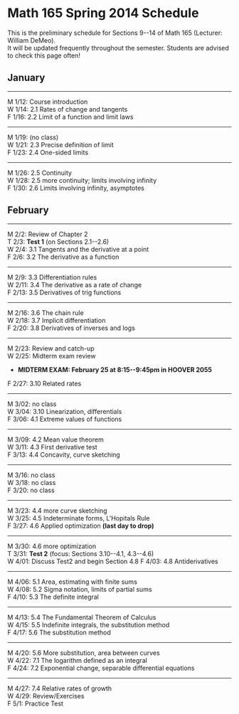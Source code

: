 # Math 165 Spring 2014 Schedule

This is the preliminary schedule for Sections 9--14 of Math 165 
(Lecturer: William DeMeo).  
It will be updated frequently throughout the semester. 
Students are advised to check this page often!

## January

---------------------------------------------------------
M 1/12: Course introduction  
W 1/14: 2.1 Rates of change and tangents  
F 1/16: 2.2 Limit of a function and limit laws  
<!-- ;  **MLP Review 1: 1.1, 1.2**    -->


---------------------------------------------------------
M 1/19: (no class)  
W 1/21: 2.3 Precise definition of limit  
F 1/23: 2.4 One-sided limits  
<!-- **MLP HW 1: 2.1, 2.2**    -->


---------------------------------------------------------
M 1/26: 2.5 Continuity  
W 1/28: 2.5 more continuity; limits involving infinity  
F 1/30: 2.6 Limits involving infinity, asymptotes  
<!-- **MLP HW 2: 2.4, 2.5**    -->
<!-- **MLP HW 3: 2.6**   -->


## February

-------------------------------------------------------
M 2/2: Review of Chapter 2  
T 2/3: **Test 1** (on Sections 2.1--2.6)  
W 2/4: 3.1 Tangents and the derivative at a point  
F 2/6: 3.2 The derivative as a function  

--------------
M 2/9: 3.3 Differentiation rules  
W 2/11: 3.4 The derivative as a rate of change  
F 2/13: 3.5 Derivatives of trig functions  
<!-- **MLP HW 4: 3.1, 3.2**    -->
<!-- **MLP HW 5: 3.3**    -->

----------------------------------------
M 2/16: 3.6 The chain rule  
W 2/18: 3.7 Implicit differentiation  
F 2/20: 3.8 Derivatives of inverses and logs  
<!-- **MLP HW 6: 3.4, 3.5**    -->
<!-- **MLP HW 7: 3.6**    -->
<!-- **MLP HW 8: 3.7**    -->

---------------------------------------------------------
M 2/23: Review and catch-up  
W 2/25: Midterm exam review  
+ **MIDTERM EXAM: February 25 at 8:15--9:45pm in HOOVER 2055**  

F 2/27: 3.10 Related rates  

---------------------------------------------------------  
M 3/02: no class  
W 3/04: 3.10 Linearization, differentials  
F 3/06: 4.1 Extreme values of functions
<!-- **MLP HW 10: 3.10, 3.11** -->
 
---------------------------------------------------------  
M 3/09: 4.2 Mean value theorem  
W 3/11: 4.3 First derivative test  
F 3/13: 4.4 Concavity, curve sketching
<!-- **MLP HW 11: 4.1, 4.3**   -->

---------------------------------------------------------  
M 3/16: no class  
W 3/18: no class  
F 3/20: no class  

---------------------------------------------------------  
M 3/23: 4.4 more curve sketching  
W 3/25: 4.5 Indeterminate forms, L'Hopitals Rule  
F 3/27: 4.6 Applied optimization **(last day to drop)**  
<!-- **MLP HW 12: 4.4, 4.5**   -->
<!-- **MLP HW 13: 4.6** (Tuesday)  -->

---------------------------------------------------------  
M 3/30: 4.6 more optimization  
T 3/31: **Test 2**  (focus: Sections 3.10--4.1, 4.3--4.6)  
W 4/01: Discuss Test2 and begin Section 4.8
F 4/03: 4.8 Antiderivatives  

---------------------------------------------------------  
M 4/06: 5.1 Area, estimating with finite sums  
W 4/08: 5.2 Sigma notation, limits of partial sums  
F 4/10: 5.3 The definite integral  
<!-- **MLP HW 14: 4.8**   -->

--------------------------------------------------------  
M 4/13: 5.4 The Fundamental Theorem of Calculus  
W 4/15: 5.5 Indefinite integrals, the substitution method  
F 4/17: 5.6 The substitution method  
<!-- **MLP HW 15: 5.1, 5.2** -->
<!-- **MLP HW 16: 5.3, HW 19: 5.4**     -->

---------------------------------------------------------  
M 4/20: 5.6 More substitution, area between curves  
W 4/22: 7.1 The logarithm defined as an integral  
F 4/24: 7.2 Exponential change, separable differential equations  
<!-- **MLP HW 20: 5.5** -->
<!-- **MLP HW 21: 5.6** -->

---------------------------------------------------------  
M 4/27: 7.4 Relative rates of growth  
W 4/29: Review/Exercises  
F 5/1: Practice Test  
<!-- **MLP HW 22: 7.1, 7.2**   -->
                                                                  

